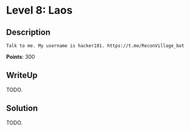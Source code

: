 Level 8: Laos
=============

Description
-----------

```
Talk to me. My username is hacker101. https://t.me/ReconVillage_bot
```
**Points**: 300

WriteUp
-------

TODO.

Solution
--------

TODO.

